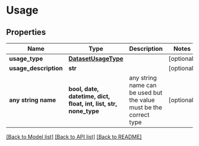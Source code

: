 # Usage


## Properties
Name | Type | Description | Notes
------------ | ------------- | ------------- | -------------
**usage_type** | [**DatasetUsageType**](DatasetUsageType.md) |  | [optional] 
**usage_description** | **str** |  | [optional] 
**any string name** | **bool, date, datetime, dict, float, int, list, str, none_type** | any string name can be used but the value must be the correct type | [optional]

[[Back to Model list]](../README.md#documentation-for-models) [[Back to API list]](../README.md#documentation-for-api-endpoints) [[Back to README]](../README.md)


